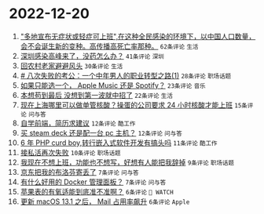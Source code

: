 # 2022-12-20

1. ["多地宣布无症状或轻症可上班",在这种全民感染的环境下，以中国人口数量，会不会诞生新的变种。高传播高死亡率那种。](https://www.v2ex.com/t/903635) `62条评论` `生活`
1. [深圳感染高峰来了，没药怎么办？](https://www.v2ex.com/t/903630) `41条评论` `深圳`
1. [回农村老家避避风头](https://www.v2ex.com/t/903633) `30条评论` `生活`
1. [# 八次失败的考公：一个中年男人的职业转型之路(1)](https://www.v2ex.com/t/903628) `28条评论` `职场话题`
1. [如果只能选一个， Apple Music 还是 Spotify？](https://www.v2ex.com/t/903631) `23条评论` `音乐`
1. [本想苟到最后 没想到第一波就中招了](https://www.v2ex.com/t/903639) `22条评论` `生活`
1. [现在上海哪里可以做单管核酸？操蛋的公司要求 24 小时核酸才能上班](https://www.v2ex.com/t/903645) `15条评论` `问与答`
1. [自学前端，简历求建议](https://www.v2ex.com/t/903651) `12条评论` `酷工作`
1. [买 steam deck 还是配一台 pc 主机？](https://www.v2ex.com/t/903647) `12条评论` `问与答`
1. [6 年 PHP curd boy,转行嵌入式软件开发有搞头吗](https://www.v2ex.com/t/903643) `11条评论` `酷工作`
1. [接私活再次失败](https://www.v2ex.com/t/903641) `10条评论` `职场话题`
1. [我现在不想上班，功能也不想写，好想有人能把我辞掉](https://www.v2ex.com/t/903653) `9条评论` `职场话题`
1. [京东把我的布洛芬寄丢了](https://www.v2ex.com/t/903644) `7条评论` `问与答`
1. [有什么好用的 Docker 管理面板？](https://www.v2ex.com/t/903642) `7条评论` `问与答`
1. [苹果表的有氧适能到底准不准啊？](https://www.v2ex.com/t/903629) `6条评论` ` WATCH`
1. [更新 macOS 13.1 之后， Mail 占用率飙升](https://www.v2ex.com/t/903627) `6条评论` `Apple`
